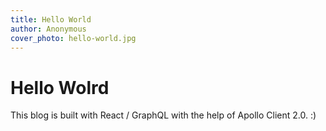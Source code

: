 ```yaml
---
title: Hello World
author: Anonymous
cover_photo: hello-world.jpg
---
```


# Hello Wolrd
This blog is built with React / GraphQL with the help of Apollo Client 2.0. :)